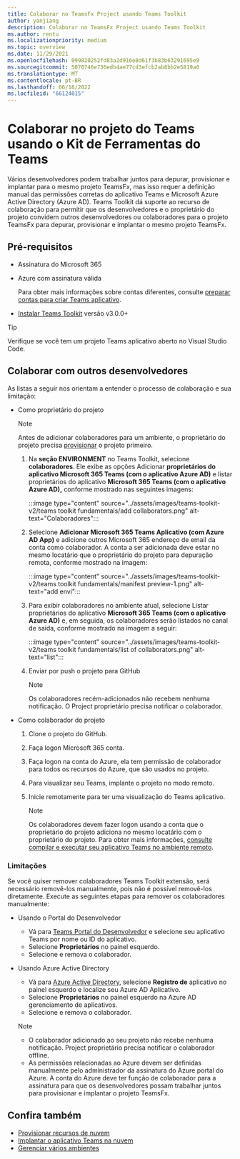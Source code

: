 ```yaml
---
title: Colaborar no TeamsFx Project usando Teams Toolkit
author: yanjiang
description: Colaborar no TeamsFx Project usando Teams Toolkit
ms.author: rentu
ms.localizationpriority: medium
ms.topic: overview
ms.date: 11/29/2021
ms.openlocfilehash: 099820252fd83a2d916e8d61f3b83b63291695e9
ms.sourcegitcommit: 5070746e736edb4ae77cd3efcb2ab8bb2e5819a0
ms.translationtype: MT
ms.contentlocale: pt-BR
ms.lasthandoff: 06/16/2022
ms.locfileid: "66124015"
---
```

# <a name="collaborate-on-teams-project-using-teams-toolkit"></a>Colaborar no projeto do Teams usando o Kit de Ferramentas do Teams

Vários desenvolvedores podem trabalhar juntos para depurar, provisionar e implantar para o mesmo projeto TeamsFx, mas isso requer a definição manual das permissões corretas do aplicativo Teams e Microsoft Azure Active Directory (Azure AD). Teams Toolkit dá suporte ao recurso de colaboração para permitir que os desenvolvedores e o proprietário do projeto convidem outros desenvolvedores ou colaboradores para o projeto TeamsFx para depurar, provisionar e implantar o mesmo projeto TeamsFx.

## <a name="prerequisites"></a>Pré-requisitos

* Assinatura do Microsoft 365
* Azure com assinatura válida
  
  Para obter mais informações sobre contas diferentes, consulte [preparar contas para criar Teams aplicativo](accounts.md).

* [Instalar Teams Toolkit](https://marketplace.visualstudio.com/items?itemName=TeamsDevApp.ms-teams-vscode-extension) versão v3.0.0+

> [!TIP]
> Verifique se você tem um projeto Teams aplicativo aberto no Visual Studio Code.

## <a name="collaborate-with-other-developers"></a>Colaborar com outros desenvolvedores

As listas a seguir nos orientam a entender o processo de colaboração e sua limitação:

* Como proprietário do projeto

  > [!NOTE]
  > Antes de adicionar colaboradores para um ambiente, o proprietário do projeto precisa [provisionar](provision.md) o projeto primeiro.

  1. Na **seção ENVIRONMENT** no Teams Toolkit, selecione **colaboradores**. Ele exibe as opções Adicionar **proprietários do aplicativo Microsoft 365 Teams (com o aplicativo Azure AD)** e listar proprietários do aplicativo **Microsoft 365 Teams (com o aplicativo Azure AD),** conforme mostrado nas seguintes imagens:

     :::image type="content" source="../assets/images/teams-toolkit-v2/teams toolkit fundamentals/add collaborators.png" alt-text="Colaboradores":::

  2. Selecione **Adicionar Microsoft 365 Teams Aplicativo (com Azure AD App)** e adicione outros Microsoft 365 endereço de email da conta como colaborador. A conta a ser adicionada deve estar no mesmo locatário que o proprietário do projeto para depuração remota, conforme mostrado na imagem:

     :::image type="content" source="../assets/images/teams-toolkit-v2/teams toolkit fundamentals/manifest preview-1.png" alt-text="add envi":::

  3. Para exibir colaboradores no ambiente atual, selecione Listar proprietários do aplicativo **Microsoft 365 Teams (com o aplicativo Azure AD)** e, em seguida, os colaboradores serão listados no canal de saída, conforme mostrado na imagem a seguir:

     :::image type="content" source="../assets/images/teams-toolkit-v2/teams toolkit fundamentals/list of collaborators.png" alt-text="list":::

  4. Enviar por push o projeto para GitHub

     > [!NOTE]
     > Os colaboradores recém-adicionados não recebem nenhuma notificação. O Project proprietário precisa notificar o colaborador.

* Como colaborador do projeto

  1. Clone o projeto do GitHub.
  2. Faça logon Microsoft 365 conta.
  3. Faça logon na conta do Azure, ela tem permissão de colaborador para todos os recursos do Azure, que são usados no projeto.
  4. Para visualizar seu Teams, implante o projeto no modo remoto.
  5. Inicie remotamente para ter uma visualização do Teams aplicativo.

     > [!NOTE]
     > Os colaboradores devem fazer logon usando a conta que o proprietário do projeto adiciona no mesmo locatário com o proprietário do projeto. Para obter mais informações, [consulte compilar e executar seu aplicativo Teams no ambiente remoto](/microsoftteams/platform/sbs-gs-javascript?tabs=vscode%2Cvsc%2Cviscode%2Cvcode&tutorial-step=3&branch).

### <a name="limitations"></a>Limitações

Se você quiser remover colaboradores Teams Toolkit extensão, será necessário removê-los manualmente, pois não é possível removê-los diretamente. Execute as seguintes etapas para remover os colaboradores manualmente:

* Usando o Portal do Desenvolvedor

  * Vá para [Teams Portal do Desenvolvedor](https://dev.teams.microsoft.com/home) e selecione seu aplicativo Teams por nome ou ID do aplicativo.
  * Selecione **Proprietários** no painel esquerdo.
  * Selecione e remova o colaborador.

* Usando Azure Active Directory

  * Vá para [Azure Active Directory](https://ms.portal.azure.com/#blade/Microsoft_AAD_IAM/ActiveDirectoryMenuBlade/RegisteredApps), selecione **Registro de** aplicativo no painel esquerdo e localize seu Azure AD Aplicativo.
  * Selecione **Proprietários** no painel esquerdo na Azure AD gerenciamento de aplicativos.
  * Selecione e remova o colaborador.

   > [!NOTE]
   >
   > * O colaborador adicionado ao seu projeto não recebe nenhuma notificação. Project proprietário precisa notificar o colaborador offline.
   > * As permissões relacionadas ao Azure devem ser definidas manualmente pelo administrador da assinatura do Azure portal do Azure. A conta do Azure deve ter função de colaborador para a assinatura para que os desenvolvedores possam trabalhar juntos para provisionar e implantar o projeto TeamsFx.

## <a name="see-also"></a>Confira também

* [Provisionar recursos de nuvem](provision.md)
* [Implantar o aplicativo Teams na nuvem](deploy.md)
* [Gerenciar vários ambientes](TeamsFx-multi-env.md)
